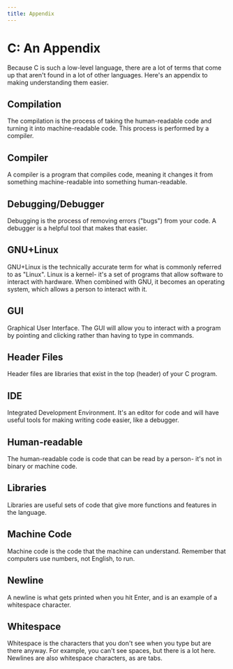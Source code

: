 ```yaml
---
title: Appendix
---
```

# C: An Appendix
Because C is such a low-level language, there are a lot of terms that come up that aren't found in a lot of other languages. Here's an appendix to making understanding them easier.

## Compilation
The compilation is the process of taking the human-readable code and turning it into machine-readable code. This process is performed by a compiler.

## Compiler
A compiler is a program that compiles code, meaning it changes it from something machine-readable into something human-readable.

## Debugging/Debugger
Debugging is the process of removing errors ("bugs") from your code. A debugger is a helpful tool that makes that easier.

## GNU+Linux
GNU+Linux is the technically accurate term for what is commonly referred to as "Linux". Linux is a kernel- it's a set of programs that allow software to interact with hardware. When combined with GNU, it becomes an operating system, which allows a person to interact with it.

## GUI
Graphical User Interface. The GUI will allow you to interact with a program by pointing and clicking rather than having to type in commands.

## Header Files
Header files are libraries that exist in the top (header) of your C program.

## IDE
Integrated Development Environment. It's an editor for code and will have useful tools for making writing code easier, like a debugger.

## Human-readable
The human-readable code is code that can be read by a person- it's not in binary or machine code.

## Libraries
Libraries are useful sets of code that give more functions and features in the language.

## Machine Code
Machine code is the code that the machine can understand. Remember that computers use numbers, not English, to run.

## Newline
A newline is what gets printed when you hit Enter, and is an example of a whitespace character.

## Whitespace
Whitespace is the characters that you don't see when you type but are there anyway. For example, you can't see spaces, but there is a lot here. Newlines are also whitespace characters, as are tabs.

